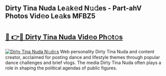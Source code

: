 ## Dirty Tina Nuda Le𝚊k𝚎d N𝚞𝚍es - Part-ahV Photos Vid𝚎o Le𝚊ks MFBZ5

# <h2><a href="http://fbelkc8.evod.top/?m=Dirty+Tina+Nuda">🔗 👉🔴 Dirty Tina Nuda Vid𝚎o Ph𝚘t𝚘s</a></h2>

[![Dirty Tina Nuda N𝚞d𝚎s](https://i.imgur.com/8V9OHl7.gif)](http://fbelkc8.evod.top/?m=Dirty+Tina+Nuda)
Web personality Dirty Tina Nuda and content creator, acclaimed for posting dance and lifestyle themes through popular dance challenges and brief vlogs. The media Dirty Tina Nuda often plays a role in shaping the political agendas of public figures. 
